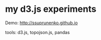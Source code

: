 my d3.js experiments
============
Demo: http://ssuprunenko.github.io

tools: d3.js, topojson.js, pandas
